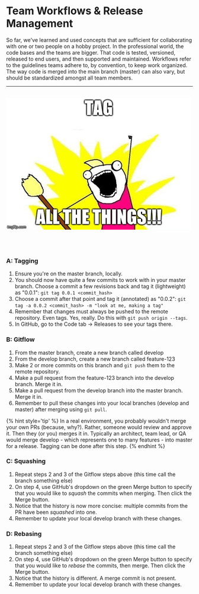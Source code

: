# Team Workflows & Release Management
So far, we've learned and used concepts that are sufficient for collaborating with one or two people on a hobby project.  In the professional world, the code bases and the teams are bigger.  That code is tested, versioned, released to end users, and then supported and maintained.  Workflows refer to the guidelines teams adhere to, by convention, to keep work organized.  The way code is merged into the main branch (master) can also vary, but should be standardized amongst all team members.

<hr><br>

<div>
    <img src="6-meme.jpg">
</div>

<br><br>

### A: Tagging
1. Ensure you're on the master branch, locally.
1. You should now have quite a few commits to work with in your master branch.  Choose a commit a few revisions back and tag it (lightweight) as "0.0.1": `git tag 0.0.1 <commit_hash>`
1. Choose a commit after that point and tag it (annotated) as "0.0.2": `git tag -a 0.0.2 <commit_hash> -m "look at me, making a tag"`
1. Remember that changes must always be pushed to the remote repository.  Even tags.  Yes, really.  Do this with `git push origin --tags`.
1. In GitHub, go to the Code tab -> Releases to see your tags there.

### B: Gitflow
1. From the master branch, create a new branch called develop
1. From the develop branch, create a new branch called feature-123
1. Make 2 or more commits on this branch and `git push` them to the remote repository.
1. Make a pull request from the feature-123 branch into the develop branch.  Merge it in.
1. Make a pull request from the develop branch into the master branch.  Merge it in.
1. Remember to pull these changes into your local branches (develop and master) after merging using `git pull`.

{% hint style='tip' %}
In a real environment, you probably wouldn't merge your own PRs (because, why?).  Rather, someone would review and approve it.  Then they (or you) merges it in.  Typically an architect, team lead, or QA would merge develop - which represents one to many features - into master for a release.  Tagging can be done after this step.
{% endhint %}

### C: Squashing
1. Repeat steps 2 and 3 of the Gitflow steps above (this time call the branch something else)
1. On step 4, use GitHub's dropdown on the green Merge button to specify that you would like to *squash* the commits when merging.  Then click the Merge button.
1. Notice that the history is now more concise: multiple commits from the PR have been *squashed* into one.
1. Remember to update your local develop branch with these changes.

### D: Rebasing
1. Repeat steps 2 and 3 of the Gitflow steps above (this time call the branch something else)
1. On step 4, use GitHub's dropdown on the green Merge button to specify that you would like to *rebase* the commits, then merge.  Then click the Merge button.
1. Notice that the history is different.  A merge commit is not present.
1. Remember to update your local develop branch with these changes.
